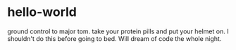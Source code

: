# hello-world
ground control to major tom. take your protein pills and put your helmet on.
I shouldn't do this before going to bed. Will dream of code the whole night.
